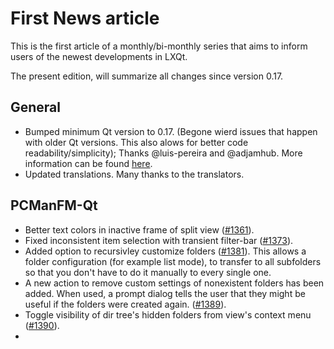# First News article
This is the first article of a monthly/bi-monthly series that aims to inform users of the newest developments in LXQt.

The present edition, will summarize all changes since version 0.17.

## General

- Bumped minimum Qt version to 0.17. (Begone wierd issues that happen with older Qt versions. This also alows for better code readability/simplicity); Thanks @luis-pereira and @adjamhub. More information can be found [here](https://github.com/lxqt/lxqt/discussions/1974).
- Updated translations. Many thanks to the translators. 

## PCManFM-Qt
- Better text colors in inactive frame of split view ([#1361](https://github.com/lxqt/pcmanfm-qt/pull/1361)).
- Fixed inconsistent item selection with transient filter-bar ([#1373](https://github.com/lxqt/pcmanfm-qt/pull/1373)).
- Added option to recursivley customize folders ([#1381](https://github.com/lxqt/pcmanfm-qt/pull/1381)). This allows a folder configuration (for example list mode), to transfer to all subfolders so that you don't have to do it manually to every single one.
- A new action to remove custom settings of nonexistent folders has been added. When used, a prompt dialog tells the user that they might be useful if the folders were created again. ([#1389](https://github.com/lxqt/pcmanfm-qt/pull/1389)).
- Toggle visibility of dir tree's hidden folders from view's context menu ([#1390](https://github.com/lxqt/pcmanfm-qt/pull/1390)).
-  
